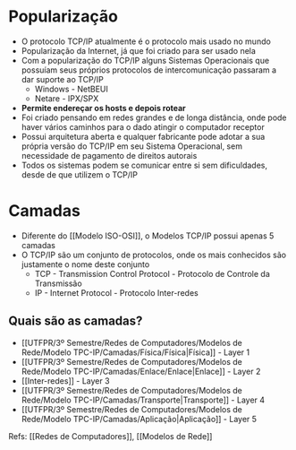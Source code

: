 # Popularização

- O protocolo TCP/IP atualmente é o protocolo mais usado no mundo
- Popularização da Internet, já que foi criado para ser usado nela
- Com a popularização do TCP/IP alguns Sistemas Operacionais que possuíam seus próprios protocolos de intercomunicação passaram a dar suporte ao TCP/IP
	- Windows - NetBEUI
	- Netare - IPX/SPX
- **Permite endereçar os hosts e depois rotear**
- Foi criado pensando em redes grandes e de longa distância, onde pode haver vários caminhos para o dado atingir o computador receptor
- Possui arquitetura aberta e qualquer fabricante pode adotar a sua própria versão do TCP/IP em seu Sistema Operacional, sem necessidade de pagamento de direitos autorais
- Todos os sistemas podem se comunicar entre si sem dificuldades, desde de que utilizem o TCP/IP
# Camadas

- Diferente do [[Modelo ISO-OSI]], o Modelos TCP/IP possui apenas 5 camadas
- O TCP/IP são um conjunto de protocolos, onde os mais conhecidos são justamente o nome deste conjunto
	- TCP - Transmission Control Protocol - Protocolo de Controle da Transmissão
	- IP - Internet Protocol - Protocolo Inter-redes
## Quais são as camadas?

- [[UTFPR/3º Semestre/Redes de Computadores/Modelos de Rede/Modelo TPC-IP/Camadas/Física/Física|Física]] - Layer 1
- [[UTFPR/3º Semestre/Redes de Computadores/Modelos de Rede/Modelo TPC-IP/Camadas/Enlace/Enlace|Enlace]]  - Layer 2
- [[Inter-redes]] - Layer 3
- [[UTFPR/3º Semestre/Redes de Computadores/Modelos de Rede/Modelo TPC-IP/Camadas/Transporte|Transporte]] - Layer 4
- [[UTFPR/3º Semestre/Redes de Computadores/Modelos de Rede/Modelo TPC-IP/Camadas/Aplicação|Aplicação]] - Layer 5

Refs: [[Redes de Computadores]], [[Modelos de Rede]]